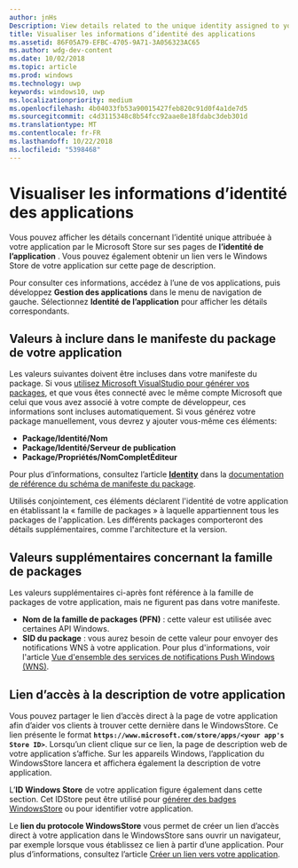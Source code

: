 ```yaml
---
author: jnHs
Description: View details related to the unique identity assigned to your app by the Microsoft Store, and get a link to your app's Store listing.
title: Visualiser les informations d’identité des applications
ms.assetid: 86F05A79-EFBC-4705-9A71-3A056323AC65
ms.author: wdg-dev-content
ms.date: 10/02/2018
ms.topic: article
ms.prod: windows
ms.technology: uwp
keywords: windows10, uwp
ms.localizationpriority: medium
ms.openlocfilehash: 4b04033fb53a90015427feb820c91d0f4a1de7d5
ms.sourcegitcommit: c4d3115348c8b54fcc92aae8e18fdabc3deb301d
ms.translationtype: MT
ms.contentlocale: fr-FR
ms.lasthandoff: 10/22/2018
ms.locfileid: "5398468"
---
```

# <a name="view-app-identity-details"></a>Visualiser les informations d’identité des applications


Vous pouvez afficher les détails concernant l’identité unique attribuée à votre application par le Microsoft Store sur ses pages de **l’identité de l’application** . Vous pouvez également obtenir un lien vers le Windows Store de votre application sur cette page de description.

Pour consulter ces informations, accédez à l’une de vos applications, puis développez **Gestion des applications** dans le menu de navigation de gauche. Sélectionnez **Identité de l’application** pour afficher les détails correspondants.


## <a name="values-to-include-in-your-app-package-manifest"></a>Valeurs à inclure dans le manifeste du package de votre application

Les valeurs suivantes doivent être incluses dans votre manifeste du package. Si vous [utilisez Microsoft VisualStudio pour générer vos packages](../packaging/packaging-uwp-apps.md), et que vous êtes connecté avec le même compte Microsoft que celui que vous avez associé à votre compte de développeur, ces informations sont incluses automatiquement. Si vous générez votre package manuellement, vous devrez y ajouter vous-même ces éléments:

-   **Package/Identité/Nom**
-   **Package/Identité/Serveur de publication**
-   **Package/Propriétés/NomCompletÉditeur**

Pour plus d’informations, consultez l’article [**Identity**](https://docs.microsoft.com/uwp/schemas/appxpackage/uapmanifestschema/element-identity) dans la [documentation de référence du schéma de manifeste du package](https://docs.microsoft.com/uwp/schemas/appxpackage/uapmanifestschema/schema-root).

Utilisés conjointement, ces éléments déclarent l'identité de votre application en établissant la « famille de packages » à laquelle appartiennent tous les packages de l'application. Les différents packages comporteront des détails supplémentaires, comme l'architecture et la version.


## <a name="additional-values-for-package-family"></a>Valeurs supplémentaires concernant la famille de packages

Les valeurs supplémentaires ci-après font référence à la famille de packages de votre application, mais ne figurent pas dans votre manifeste.

-   **Nom de la famille de packages (PFN)** : cette valeur est utilisée avec certaines API Windows.
-   **SID du package** : vous aurez besoin de cette valeur pour envoyer des notifications WNS à votre application. Pour plus d'informations, voir l'article [Vue d'ensemble des services de notifications Push Windows (WNS)](../design/shell/tiles-and-notifications/windows-push-notification-services--wns--overview.md).


## <a name="link-to-your-apps-listing"></a>Lien d’accès à la description de votre application

Vous pouvez partager le lien d’accès direct à la page de votre application afin d’aider vos clients à trouver cette dernière dans le WindowsStore. Ce lien présente le format **`https://www.microsoft.com/store/apps/<your app's Store ID>`**. Lorsqu’un client clique sur ce lien, la page de description web de votre application s’affiche. Sur les appareils Windows, l’application du WindowsStore lancera et affichera également la description de votre application.

L’**ID Windows Store** de votre application figure également dans cette section. Cet IDStore peut être utilisé pour [générer des badges WindowsStore](http://go.microsoft.com/fwlink/p/?LinkId=534236) ou pour identifier votre application.

Le **lien du protocole WindowsStore** vous permet de créer un lien d’accès direct à votre application dans le WindowsStore sans ouvrir un navigateur, par exemple lorsque vous établissez ce lien à partir d’une application. Pour plus d’informations, consultez l’article [Créer un lien vers votre application](link-to-your-app.md).



 

 




